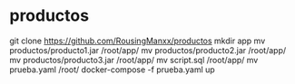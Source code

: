 # productos

git clone https://github.com/RousingManxx/productos
mkdir app
mv productos/producto1.jar /root/app/
mv productos/producto2.jar /root/app/
mv productos/producto3.jar /root/app/
mv script.sql /root/app/
mv prueba.yaml /root/
docker-compose -f prueba.yaml up
